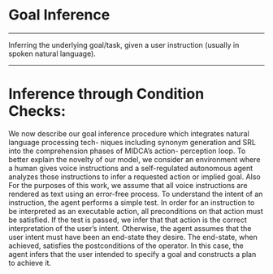 # Goal Inference
---

Inferring the underlying goal/task, given a user instruction (usually in spoken natural language). 

--- 

# Inference through Condition Checks: 

We now describe our goal inference procedure which integrates natural language processing tech- niques including synonym generation and SRL into the comprehension phases of MIDCA’s action- perception loop. To better explain the novelty of our model, we consider an environment where a human gives voice instructions and a self-regulated autonomous agent analyzes those instructions to infer a requested action or implied goal. Also For the purposes of this work, we assume that all voice instructions are rendered as text using an error-free process. To understand the intent of an instruction, the agent performs a simple test. In order for an instruction to be interpreted as an executable action, all preconditions on that action must be satisfied. If the test is passed, we infer that that action is the correct interpretation of the user’s intent. Otherwise, the agent assumes that the user intent must have been an end-state they desire. The end-state, when achieved, satisfies the postconditions of the operator. In this case, the agent infers that the user intended to specify a goal and constructs a plan to achieve it.

